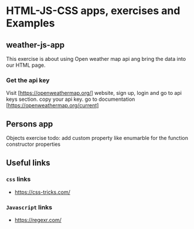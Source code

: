 # HTML-JS-CSS apps, exercises and Examples

## weather-js-app
This exercise is about using Open weather map api ang bring the data into our HTML page.

### Get the api key
Visit [https://openweathermap.org/] website, sign up, login and go to api keys section. copy your api key.
go to documentation [https://openweathermap.org/current]

## Persons app
Objects exercise
todo: add custom property like enumarble for the function constructor properties


## Useful links

### `css` links
- https://css-tricks.com/

### `Javascript` links
- https://regexr.com/